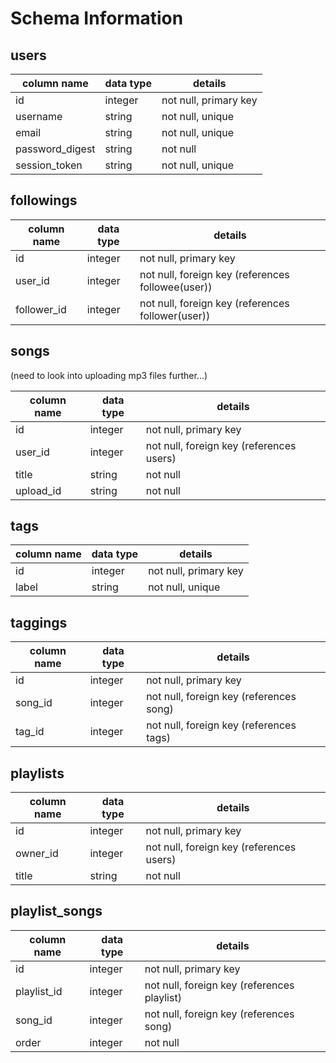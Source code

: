 # Schema Information

## users
column name     | data type | details
----------------|-----------|-----------------------
id              | integer   | not null, primary key
username        | string    | not null, unique
email           | string    | not null, unique
password_digest | string    | not null
session_token   | string    | not null, unique

## followings
column name | data type | details
------------|-----------|-----------------------
id          | integer   | not null, primary key
user_id     | integer   | not null, foreign key (references followee(user))
follower_id | integer   | not null, foreign key (references follower(user))

## songs

(need to look into uploading mp3 files further...)

column name | data type | details
------------|-----------|-----------------------
id          | integer   | not null, primary key
user_id     | integer   | not null, foreign key (references users)
title       | string    | not null
upload_id   | string    | not null

## tags
column name | data type | details
------------|-----------|-----------------------
id          | integer   | not null, primary key
label       | string    | not null, unique

## taggings
column name | data type | details
------------|-----------|-----------------------
id          | integer   | not null, primary key
song_id     | integer   | not null, foreign key (references song)
tag_id      | integer   | not null, foreign key (references tags)

## playlists
column name | data type | details
------------|-----------|-----------------------
id          | integer   | not null, primary key
owner_id    | integer   | not null, foreign key (references users)
title       | string    | not null

## playlist_songs
column name | data type | details
------------|-----------|-----------------------
id          | integer   | not null, primary key
playlist_id | integer   | not null, foreign key (references playlist)
song_id     | integer   | not null, foreign key (references song)
order       | integer   | not null
